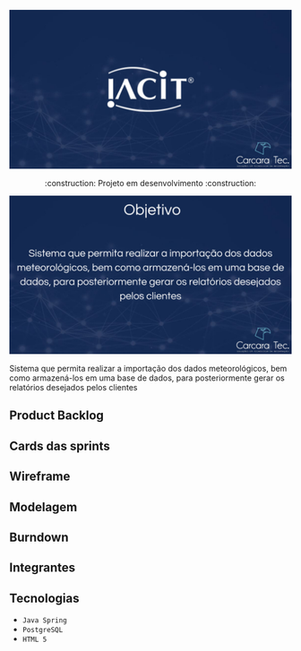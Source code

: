 ![slide1](https://github.com/CarcaraTec/IACIT/blob/364938a6472f4f62506d315496607440e96b8e3c/Apresentacao/API%20IACIT.png)
<p align="center"> :construction: Projeto em desenvolvimento :construction:
  
![slide2](https://github.com/CarcaraTec/IACIT/blob/3efdf30029d9989de9b39271a72555c7acc182fd/Apresentacao/Objetivo.png)

Sistema que permita realizar a importação dos dados meteorológicos, bem como armazená-los em uma base de dados, para posteriormente gerar os relatórios desejados pelos clientes 

## Product Backlog
## Cards das sprints
## Wireframe
## Modelagem
## Burndown
## Integrantes
## Tecnologias

- `Java Spring`
- `PostgreSQL`
- `HTML 5`

  
